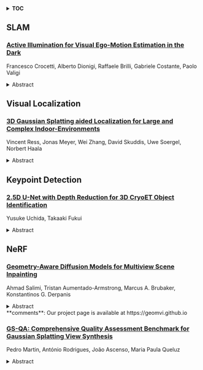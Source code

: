 <details>
  <summary><b>TOC</b></summary>
  <ol>
    <li><a href=#slam>SLAM</a></li>
      <ul>
        <li><a href=#Active-Illumination-for-Visual-Ego-Motion-Estimation-in-the-Dark>Active Illumination for Visual Ego-Motion Estimation in the Dark</a></li>
      </ul>
    </li>
    <li><a href=#visual-localization>Visual Localization</a></li>
      <ul>
        <li><a href=#3D-Gaussian-Splatting-aided-Localization-for-Large-and-Complex-Indoor-Environments>3D Gaussian Splatting aided Localization for Large and Complex Indoor-Environments</a></li>
      </ul>
    </li>
    <li><a href=#keypoint-detection>Keypoint Detection</a></li>
      <ul>
        <li><a href=#2.5D-U-Net-with-Depth-Reduction-for-3D-CryoET-Object-Identification>2.5D U-Net with Depth Reduction for 3D CryoET Object Identification</a></li>
      </ul>
    </li>
    <li><a href=#nerf>NeRF</a></li>
      <ul>
        <li><a href=#Geometry-Aware-Diffusion-Models-for-Multiview-Scene-Inpainting>Geometry-Aware Diffusion Models for Multiview Scene Inpainting</a></li>
        <li><a href=#GS-QA:-Comprehensive-Quality-Assessment-Benchmark-for-Gaussian-Splatting-View-Synthesis>GS-QA: Comprehensive Quality Assessment Benchmark for Gaussian Splatting View Synthesis</a></li>
      </ul>
    </li>
  </ol>
</details>

## SLAM  

### [Active Illumination for Visual Ego-Motion Estimation in the Dark](http://arxiv.org/abs/2502.13708)  
Francesco Crocetti, Alberto Dionigi, Raffaele Brilli, Gabriele Costante, Paolo Valigi  
<details>  
  <summary>Abstract</summary>  
  <ol>  
    Visual Odometry (VO) and Visual SLAM (V-SLAM) systems often struggle in low-light and dark environments due to the lack of robust visual features. In this paper, we propose a novel active illumination framework to enhance the performance of VO and V-SLAM algorithms in these challenging conditions. The developed approach dynamically controls a moving light source to illuminate highly textured areas, thereby improving feature extraction and tracking. Specifically, a detector block, which incorporates a deep learning-based enhancing network, identifies regions with relevant features. Then, a pan-tilt controller is responsible for guiding the light beam toward these areas, so that to provide information-rich images to the ego-motion estimation algorithm. Experimental results on a real robotic platform demonstrate the effectiveness of the proposed method, showing a reduction in the pose estimation error up to 75% with respect to a traditional fixed lighting technique.  
  </ol>  
</details>  
  
  



## Visual Localization  

### [3D Gaussian Splatting aided Localization for Large and Complex Indoor-Environments](http://arxiv.org/abs/2502.13803)  
Vincent Ress, Jonas Meyer, Wei Zhang, David Skuddis, Uwe Soergel, Norbert Haala  
<details>  
  <summary>Abstract</summary>  
  <ol>  
    The field of visual localization has been researched for several decades and has meanwhile found many practical applications. Despite the strong progress in this field, there are still challenging situations in which established methods fail. We present an approach to significantly improve the accuracy and reliability of established visual localization methods by adding rendered images. In detail, we first use a modern visual SLAM approach that provides a 3D Gaussian Splatting (3DGS) based map to create reference data. We demonstrate that enriching reference data with images rendered from 3DGS at randomly sampled poses significantly improves the performance of both geometry-based visual localization and Scene Coordinate Regression (SCR) methods. Through comprehensive evaluation in a large industrial environment, we analyze the performance impact of incorporating these additional rendered views.  
  </ol>  
</details>  
  
  



## Keypoint Detection  

### [2.5D U-Net with Depth Reduction for 3D CryoET Object Identification](http://arxiv.org/abs/2502.13484)  
Yusuke Uchida, Takaaki Fukui  
<details>  
  <summary>Abstract</summary>  
  <ol>  
    Cryo-electron tomography (cryoET) is a crucial technique for unveiling the structure of protein complexes. Automatically analyzing tomograms captured by cryoET is an essential step toward understanding cellular structures. In this paper, we introduce the 4th place solution from the CZII - CryoET Object Identification competition, which was organized to advance the development of automated tomogram analysis techniques. Our solution adopted a heatmap-based keypoint detection approach, utilizing an ensemble of two different types of 2.5D U-Net models with depth reduction. Despite its highly unified and simple architecture, our method achieved 4th place, demonstrating its effectiveness.  
  </ol>  
</details>  
  
  



## NeRF  

### [Geometry-Aware Diffusion Models for Multiview Scene Inpainting](http://arxiv.org/abs/2502.13335)  
Ahmad Salimi, Tristan Aumentado-Armstrong, Marcus A. Brubaker, Konstantinos G. Derpanis  
<details>  
  <summary>Abstract</summary>  
  <ol>  
    In this paper, we focus on 3D scene inpainting, where parts of an input image set, captured from different viewpoints, are masked out. The main challenge lies in generating plausible image completions that are geometrically consistent across views. Most recent work addresses this challenge by combining generative models with a 3D radiance field to fuse information across viewpoints. However, a major drawback of these methods is that they often produce blurry images due to the fusion of inconsistent cross-view images. To avoid blurry inpaintings, we eschew the use of an explicit or implicit radiance field altogether and instead fuse cross-view information in a learned space. In particular, we introduce a geometry-aware conditional generative model, capable of inpainting multi-view consistent images based on both geometric and appearance cues from reference images. A key advantage of our approach over existing methods is its unique ability to inpaint masked scenes with a limited number of views (i.e., few-view inpainting), whereas previous methods require relatively large image sets for their 3D model fitting step. Empirically, we evaluate and compare our scene-centric inpainting method on two datasets, SPIn-NeRF and NeRFiller, which contain images captured at narrow and wide baselines, respectively, and achieve state-of-the-art 3D inpainting performance on both. Additionally, we demonstrate the efficacy of our approach in the few-view setting compared to prior methods.  
  </ol>  
</details>  
**comments**: Our project page is available at https://geomvi.github.io  
  
### [GS-QA: Comprehensive Quality Assessment Benchmark for Gaussian Splatting View Synthesis](http://arxiv.org/abs/2502.13196)  
Pedro Martin, António Rodrigues, João Ascenso, Maria Paula Queluz  
<details>  
  <summary>Abstract</summary>  
  <ol>  
    Gaussian Splatting (GS) offers a promising alternative to Neural Radiance Fields (NeRF) for real-time 3D scene rendering. Using a set of 3D Gaussians to represent complex geometry and appearance, GS achieves faster rendering times and reduced memory consumption compared to the neural network approach used in NeRF. However, quality assessment of GS-generated static content is not yet explored in-depth. This paper describes a subjective quality assessment study that aims to evaluate synthesized videos obtained with several static GS state-of-the-art methods. The methods were applied to diverse visual scenes, covering both 360-degree and forward-facing (FF) camera trajectories. Moreover, the performance of 18 objective quality metrics was analyzed using the scores resulting from the subjective study, providing insights into their strengths, limitations, and alignment with human perception. All videos and scores are made available providing a comprehensive database that can be used as benchmark on GS view synthesis and objective quality metrics.  
  </ol>  
</details>  
  
  



